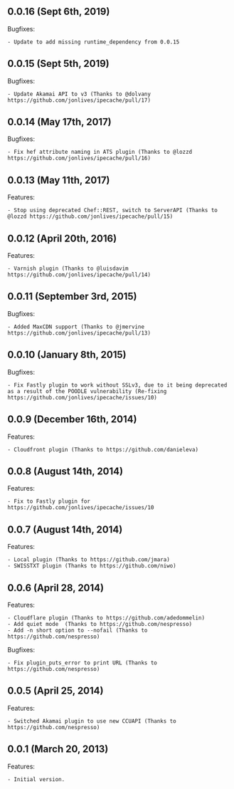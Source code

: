 ## 0.0.16 (Sept 6th, 2019)

Bugfixes:

    - Update to add missing runtime_dependency from 0.0.15
	

## 0.0.15 (Sept 5th, 2019)

Bugfixes:

    - Update Akamai API to v3 (Thanks to @dolvany https://github.com/jonlives/ipecache/pull/17)
	
## 0.0.14 (May 17th, 2017)

Bugfixes:

    - Fix hef attribute naming in ATS plugin (Thanks to @lozzd https://github.com/jonlives/ipecache/pull/16)
	
## 0.0.13 (May 11th, 2017)

Features:

    - Stop using deprecated Chef::REST, switch to ServerAPI (Thanks to @lozzd https://github.com/jonlives/ipecache/pull/15)
	
## 0.0.12 (April 20th, 2016)

Features:

    - Varnish plugin (Thanks to @luisdavim https://github.com/jonlives/ipecache/pull/14)

## 0.0.11 (September 3rd, 2015)

Bugfixes:

    - Added MaxCDN support (Thanks to @jmervine https://github.com/jonlives/ipecache/pull/13)


## 0.0.10 (January 8th, 2015)

Bugfixes:

    - Fix Fastly plugin to work without SSLv3, due to it being deprecated as a result of the POODLE vulnerability (Re-fixing https://github.com/jonlives/ipecache/issues/10)


## 0.0.9 (December 16th, 2014)

Features:

    - Cloudfront plugin (Thanks to https://github.com/danieleva)

## 0.0.8 (August 14th, 2014)

Features:

    - Fix to Fastly plugin for https://github.com/jonlives/ipecache/issues/10

## 0.0.7 (August 14th, 2014)

Features:

    - Local plugin (Thanks to https://github.com/jmara)
    - SWISSTXT plugin (Thanks to https://github.com/niwo)
    
## 0.0.6 (April 28, 2014)

Features:

    - Cloudflare plugin (Thanks to https://github.com/adedommelin)
    - Add quiet mode  (Thanks to https://github.com/nespresso)
    - Add -n short option to --nofail (Thanks to https://github.com/nespresso)

Bugfixes:

    - Fix plugin_puts_error to print URL (Thanks to https://github.com/nespresso)

## 0.0.5 (April 25, 2014)

Features:

    - Switched Akamai plugin to use new CCUAPI (Thanks to https://github.com/nespresso)

## 0.0.1 (March 20, 2013)

Features:

    - Initial version.
